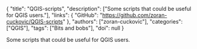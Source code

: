 {
  "title": "QGIS-scripts",
  "description": ["Some scripts that could be useful for QGIS users."],
  "links": {
    "GitHub": "https://github.com/zoran-cuckovic/QGIS-scripts"
  },
  "authors": ["zoran-cuckovic"],
  "categories": ["QGIS"],
  "tags": ["Bits and bobs"],
  "doi": null
}

<!-- Generated by csv2md.R – do not edit by hand -->

Some scripts that could be useful for QGIS users.